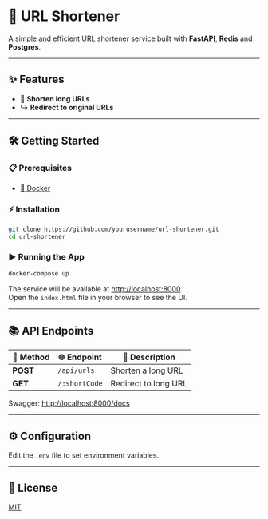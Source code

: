 # 🚀 URL Shortener

A simple and efficient URL shortener service built with **FastAPI**, **Redis** and **Postgres**.

---

## ✨ Features

- 🔗 **Shorten long URLs**
- ↪️ **Redirect to original URLs**

---

## 🛠️ Getting Started

### 📋 Prerequisites

- [🐳 Docker](https://www.docker.com/)

### ⚡ Installation

```bash
git clone https://github.com/yourusername/url-shortener.git
cd url-shortener
```

### ▶️ Running the App

```bash
docker-compose up
```

The service will be available at [http://localhost:8000](http://localhost:8000).  
Open the `index.html` file in your browser to see the UI.

---

## 📚 API Endpoints

| 📝 Method | 🌐 Endpoint         | 📝 Description            |
|-----------|--------------------|---------------------------|
| **POST**  | `/api/urls`     | Shorten a long URL        |
| **GET**   | `/:shortCode`      | Redirect to long URL      |

Swagger: [http://localhost:8000/docs](http://localhost:8000/docs)


---

## ⚙️ Configuration

Edit the `.env` file to set environment variables.

---

## 📄 License

[MIT](LICENSE)
